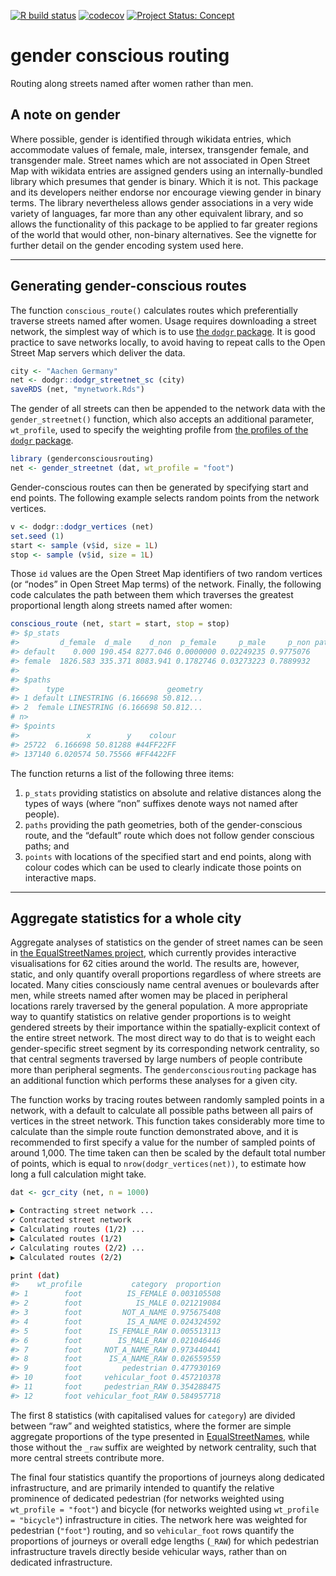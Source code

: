 <!-- README.md is generated from README.Rmd. Please edit that file -->
<!-- badges: start -->

[![R build
status](https://github.com/mpadge/gender-conscious-routing/workflows/R-CMD-check/badge.svg)](https://github.com/mpadge/gender-conscious-routing/actions?query=workflow%3AR-CMD-check)
[![codecov](https://codecov.io/gh/mpadge/gender-conscious-routing/branch/master/graph/badge.svg)](https://codecov.io/gh/mpadge/gender-conscious-routing)
[![Project Status:
Concept](http://www.repostatus.org/badges/latest/concept.svg)](http://www.repostatus.org/#concept)
<!-- badges: end -->

# gender conscious routing

Routing along streets named after women rather than men.

## A note on gender

Where possible, gender is identified through wikidata entries, which
accommodate values of female, male, intersex, transgender female, and
transgender male. Street names which are not associated in Open Street
Map with wikidata entries are assigned genders using an
internally-bundled library which presumes that gender is binary. Which
it is not. This package and its developers neither endorse nor encourage
viewing gender in binary terms. The library nevertheless allows gender
associations in a very wide variety of languages, far more than any
other equivalent library, and so allows the functionality of this
package to be applied to far greater regions of the world that would
other, non-binary alternatives. See the vignette for further detail on
the gender encoding system used here.

------------------------------------------------------------------------

## Generating gender-conscious routes

The function `conscious_route()` calculates routes which preferentially
traverse streets named after women. Usage requires downloading a street
network, the simplest way of which is to use [the `dodgr`
package](https://github.com/atfutures/dodgr). It is good practice to
save networks locally, to avoid having to repeat calls to the Open
Street Map servers which deliver the data.

``` r
city <- "Aachen Germany"
net <- dodgr::dodgr_streetnet_sc (city)
saveRDS (net, "mynetwork.Rds")
```

The gender of all streets can then be appended to the network data with
the `gender_streetnet()` function, which also accepts an additional
parameter, `wt_profile`, used to specify the weighting profile from [the
profiles of the `dodgr`
package](https://atfutures.github.io/dodgr/reference/weighting_profiles.html).

``` r
library (genderconsciousrouting)
net <- gender_streetnet (dat, wt_profile = "foot")
```

Gender-conscious routes can then be generated by specifying start and
end points. The following example selects random points from the network
vertices.

``` r
v <- dodgr::dodgr_vertices (net)
set.seed (1)
start <- sample (v$id, size = 1L)
stop <- sample (v$id, size = 1L)
```

Those `id` values are the Open Street Map identifiers of two random
vertices (or “nodes” in Open Street Map terms) of the network. Finally,
the following code calculates the path between them which traverses the
greatest proportional length along streets named after women:

``` r
conscious_route (net, start = start, stop = stop)
#> $p_stats
#>         d_female  d_male    d_non  p_female     p_male     p_non path_length path_length_rel
#> default    0.000 190.454 8277.046 0.0000000 0.02249235 0.9775076     8467.50        1.000000
#> female  1826.583 335.371 8083.941 0.1782746 0.03273223 0.7889932    10245.89        1.210026
#>
#> $paths
#>      type                       geometry
#> 1 default LINESTRING (6.166698 50.812...
#> 2  female LINESTRING (6.166698 50.812...
# n>
#> $points
#>               x        y    colour
#> 25722  6.166698 50.81288 #44FF22FF
#> 137140 6.020574 50.75566 #FF4422FF
```

The function returns a list of the following three items:

1.  `p_stats` providing statistics on absolute and relative distances
    along the types of ways (where “non” suffixes denote ways not named
    after people).
2.  `paths` providing the path geometries, both of the gender-conscious
    route, and the “default” route which does not follow gender
    conscious paths; and
3.  `points` with locations of the specified start and end points, along
    with colour codes which can be used to clearly indicate those points
    on interactive maps.

------------------------------------------------------------------------

## Aggregate statistics for a whole city

Aggregate analyses of statistics on the gender of street names can be
seen in [the EqualStreetNames project](https://equalstreetnames.org/),
which currently provides interactive visualisations for 62 cities around
the world. The results are, however, static, and only quantify overall
proportions regardless of where streets are located. Many cities
consciously name central avenues or boulevards after men, while streets
named after women may be placed in peripheral locations rarely traversed
by the general population. A more appropriate way to quantify statistics
on relative gender proportions is to weight gendered streets by their
importance within the spatially-explicit context of the entire street
network. The most direct way to do that is to weight each
gender-specific street segment by its corresponding network centrality,
so that central segments traversed by large numbers of people contribute
more than peripheral segments. The `genderconsciousrouting` package has
an additional function which performs these analyses for a given city.

The function works by tracing routes between randomly sampled points in
a network, with a default to calculate all possible paths between all
pairs of vertices in the street network. This function takes
considerably more time to calculate than the simple route function
demonstrated above, and it is recommended to first specify a value for
the number of sampled points of around 1,000. The time taken can then be
scaled by the default total number of points, which is equal to
`nrow(dodgr_vertices(net))`, to estimate how long a full calculation
might take.

``` r
dat <- gcr_city (net, n = 1000)
```

``` bash
▶ Contracting street network ...
✔ Contracted street network
▶ Calculating routes (1/2) ...
▶ Calculated routes (1/2)
✔ Calculating routes (2/2) ...
▶ Calculated routes (2/2)

print (dat)
#>    wt_profile           category  proportion
#> 1        foot          IS_FEMALE 0.003105508
#> 2        foot            IS_MALE 0.021219084
#> 3        foot         NOT_A_NAME 0.975675408
#> 4        foot          IS_A_NAME 0.024324592
#> 5        foot      IS_FEMALE_RAW 0.005513113
#> 6        foot        IS_MALE_RAW 0.021046446
#> 7        foot     NOT_A_NAME_RAW 0.973440441
#> 8        foot      IS_A_NAME_RAW 0.026559559
#> 9        foot         pedestrian 0.477930169
#> 10       foot     vehicular_foot 0.457210378
#> 11       foot     pedestrian_RAW 0.354288475
#> 12       foot vehicular_foot_RAW 0.584957718
```

The first 8 statistics (with capitalised values for `category`) are
divided between “raw” and weighted statistics, where the former are
simple aggregate proportions of the type presented in
[EqualStreetNames](https://equalstreetnames.org/), while those without
the `_raw` suffix are weighted by network centrality, such that more
central streets contribute more.

The final four statistics quantify the proportions of journeys along
dedicated infrastructure, and are primarily intended to quantify the
relative prominence of dedicated pedestrian (for networks weighted using
`wt_profile = "foot"`) and bicycle (for networks weighted using
`wt_profile = "bicycle"`) infrastructure in cities. The network here was
weighted for pedestrian (`"foot"`) routing, and so `vehicular_foot` rows
quantify the proportions of journeys or overall edge lengths (`_RAW`)
for which pedestrian infrastructure travels directly beside vehicular
ways, rather than on dedicated infrastructure.
